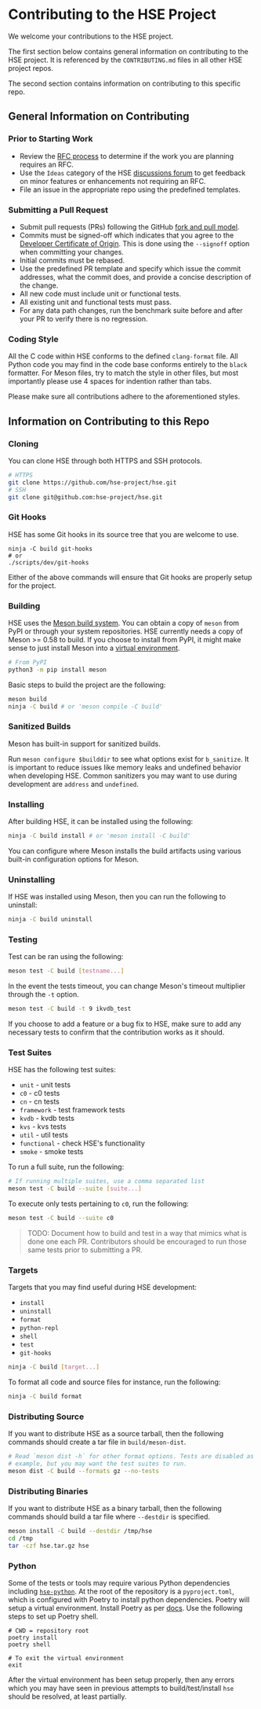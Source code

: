 # Contributing to the HSE Project

We welcome your contributions to the HSE project.

The first section below contains general information on contributing to
the HSE project.  It is referenced by the `CONTRIBUTING.md` files in all
other HSE project repos.

The second section contains information on contributing to this specific repo.


## General Information on Contributing

### Prior to Starting Work

* Review the [RFC process](https://github.com/hse-project/rfcs) to determine
if the work you are planning requires an RFC.
* Use the `Ideas` category of the HSE
[discussions forum](https://github.com/hse-project/hse/discussions)
to get feedback on minor features or enhancements not requiring an RFC.
* File an issue in the appropriate repo using the predefined templates.


### Submitting a Pull Request

* Submit pull requests (PRs) following the GitHub
[fork and pull model](https://docs.github.com/en/github/collaborating-with-pull-requests/getting-started/about-collaborative-development-models#fork-and-pull-model).
* Commits must be signed-off which indicates that you agree to the
[Developer Certificate of Origin](https://developercertificate.org/).
This is done using the `--signoff` option when committing your changes.
* Initial commits must be rebased.
* Use the predefined PR template and specify which issue the commit
addresses, what the commit does, and provide a concise description of
the change.
* All new code must include unit or functional tests.
* All existing unit and functional tests must pass.
* For any data path changes, run the benchmark suite before and after
your PR to verify there is no regression.


### Coding Style

All the C code within HSE conforms to the defined `clang-format` file. All
Python code you may find in the code base conforms entirely to the `black`
formatter. For Meson files, try to match the style in other files, but most
importantly please use 4 spaces for indention rather than tabs.

Please make sure all contributions adhere to the aforementioned
styles.


## Information on Contributing to this Repo

### Cloning

You can clone HSE through both HTTPS and SSH protocols.

```sh
# HTTPS
git clone https://github.com/hse-project/hse.git
# SSH
git clone git@github.com:hse-project/hse.git
```

### Git Hooks

HSE has some Git hooks in its source tree that you are welcome to use.

```shell
ninja -C build git-hooks
# or
./scripts/dev/git-hooks
```

Either of the above commands will ensure that Git hooks are properly setup for
the project.

### Building

HSE uses the [Meson build system](https://mesonbuild.com). You can obtain a copy
of `meson` from PyPI or through your system repositories. HSE currently needs a
copy of Meson >= 0.58 to build. If you choose to install from PyPI, it might
make sense to just install Meson into a [virtual environment](#Python).

```sh
# From PyPI
python3 -m pip install meson
```

Basic steps to build the project are the following:

```sh
meson build
ninja -C build # or 'meson compile -C build'
```

### Sanitized Builds

Meson has built-in support for sanitized builds.

Run `meson configure $builddir` to see what options exist for `b_sanitize`. It
is important to reduce issues like memory leaks and undefined behavior when
developing HSE. Common sanitizers you may want to use during development are
`address` and `undefined`.

### Installing

After building HSE, it can be installed using the following:

```sh
ninja -C build install # or 'meson install -C build'
```

You can configure where Meson installs the build artifacts using various
built-in configuration options for Meson.

### Uninstalling

If HSE was installed using Meson, then you can run the following to uninstall:

```sh
ninja -C build uninstall
```

### Testing

Test can be ran using the following:

```sh
meson test -C build [testname...]
```

In the event the tests timeout, you can change Meson's timeout multiplier
through the `-t` option.

```sh
meson test -C build -t 9 ikvdb_test
```

If you choose to add a feature or a bug fix to HSE, make sure to add any
necessary tests to confirm that the contribution works as it should.

### Test Suites

HSE has the following test suites:

- `unit` - unit tests
- `c0` - c0 tests
- `cn` - cn tests
- `framework` - test framework tests
- `kvdb` - kvdb tests
- `kvs` - kvs tests
- `util` - util tests
- `functional` - check HSE's functionality
- `smoke` - smoke tests

To run a full suite, run the following:

```sh
# If running multiple suites, use a comma separated list
meson test -C build --suite [suite...]
```

To execute only tests pertaining to `c0`, run the following:

```sh
meson test -C build --suite c0
```

> TODO: Document how to build and test in a way that mimics what
> is done one each PR.  Contributors should be encouraged to run
> those same tests prior to submitting a PR.

### Targets

Targets that you may find useful during HSE development:

- `install`
- `uninstall`
- `format`
- `python-repl`
- `shell`
- `test`
- `git-hooks`

```sh
ninja -C build [target...]
```

To format all code and source files for instance, run the following:

```sh
ninja -C build format
```

### Distributing Source

If you want to distribute HSE as a source tarball, then the following commands
should create a tar file in `build/meson-dist`.

```sh
# Read `meson dist -h` for other format options. Tests are disabled as an
# example, but you may want the test suites to run.
meson dist -C build --formats gz --no-tests
```

### Distributing Binaries

If you want to distribute HSE as a binary tarball, then the following commands
should build a tar file where `--destdir` is specified.

```sh
meson install -C build --destdir /tmp/hse
cd /tmp
tar -czf hse.tar.gz hse
```

### Python

Some of the tests or tools may require various Python dependencies including
[`hse-python`](https://github.com/hse-project/hse-python). At the root of the
repository is a `pyproject.toml`, which is configured with Poetry to install 
python dependencies. Poetry will setup a virtual environment.
Install Poetry as per [docs](https://python-poetry.org/docs/#installation).
Use the following steps to set up Poetry shell.

```shell
# CWD = repository root
poetry install
poetry shell

# To exit the virtual environment
exit
```

After the virtual environment has been setup properly, then any errors which
you may have seen in previous attempts to build/test/install `hse` should be
resolved, at least partially.
